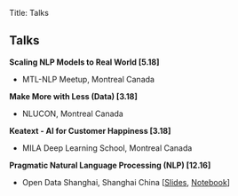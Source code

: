 Title: Talks

## Talks
**Scaling NLP Models to Real World [5.18]**

- MTL-NLP Meetup, Montreal Canada


**Make More with Less (Data) [3.18]**

- NLUCON, Montreal Canada


**Keatext - AI for Customer Happiness [3.18]**

- MILA Deep Learning School, Montreal Canada


**Pragmatic Natural Language Processing (NLP) [12.16]**

- Open Data Shanghai, Shanghai China [[Slides](https://github.com/fortiema/talks/blob/master/opendata2016sh/pragmatic-nlp-opendata2016sh.pdf), [Notebook](https://github.com/fortiema/notebooks/blob/master/Pragmatic%20NLP.ipynb)]

